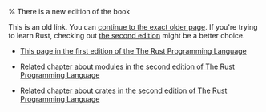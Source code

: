 % There is a new edition of the book

This is an old link. You can [continue to the exact older page][1].
If you're trying to learn Rust, checking out [the second edition][2] might be a better choice.

* [This page in the first edition of the The Rust Programming Language][1]

* [Related chapter about modules in the second edition of The Rust Programming Language][2]

* [Related chapter about crates in the second edition of The Rust Programming Language][3]


[1]: first-edition/crates-and-modules.html
[2]: second-edition/ch07-00-modules.html
[3]: second-edition/ch14-00-more-about-cargo.html
